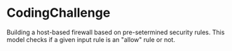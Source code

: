 # CodingChallenge

Building a host-based firewall based on pre-setermined security rules. This model checks if a given input rule is an "allow" rule or not.
